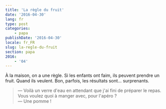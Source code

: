 ```yaml
---
title: 'La règle du fruit'
date: '2016-04-30'
lang: fr
type: post
categories:
    - papa
publishDate: '2016-04-30'
locale: fr_FR
slug: la-regle-du-fruit
section: papa
2016:
    - '04'
---
```


À la maison, on a une règle. Si les enfants ont faim, ils peuvent prendre un fruit. Quand ils veulent. Bon, parfois, les résultats sont… surprenants.

> — Voilà un verre d'eau en attendant que j'ai fini de préparer le repas. Vous voulez quoi à manger avec, pour l'apéro ?  
> — Une pomme !
